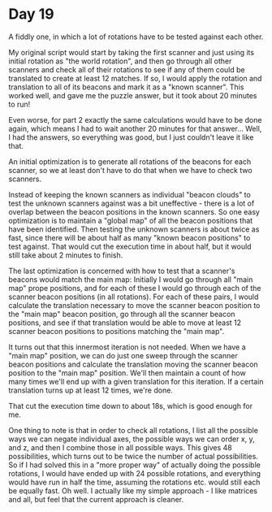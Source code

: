 # Day 19

A fiddly one, in which a lot of rotations have to be tested against each other.

My original script would start by taking the first scanner and just using its initial rotation as "the
world rotation", and then go through all other scanners and check all of their rotations to see if any
of them could be translated to create at least 12 matches. If so, I would apply the rotation and translation
to all of its beacons and mark it as a "known scanner". This worked well, and gave me the puzzle answer,
but it took about 20 minutes to run!

Even worse, for part 2 exactly the same calculations would have to be done again, which means I had to
wait another 20 minutes for that answer... Well, I had the answers, so everything was good, but I just
couldn't leave it like that.

An initial optimization is to generate all rotations of the beacons for each scanner, so we at least don't
have to do that when we have to check two scanners.

Instead of keeping the known scanners as individual "beacon clouds" to test the unknown scanners against was
a bit uneffective - there is a lot of overlap between the beacon positions in the known scanners. So one easy
optimization is to maintain a "global map" of all the beacon positions that have been identified. Then
testing the unknown scanners is about twice as fast, since there will be about half as many "known beacon
positions" to test against. That would cut the execution time in about half, but it would still take about 2
minutes to finish.

The last optimization is concerned with how to test that a scanner's beacons would match the main map:
Initially I would go through all "main map" prope positions, and for each of these I would go through each
of the scanner beacon positions (in all rotations). For each of these pairs, I would calculate the translation
necessary to move the scanner beacon position to the "main map" beacon position, go through all the scanner
beacon positions, and see if that translation would be able to move at least 12 scanner beacon positions to
positions matching the "main map".

It turns out that this innermost iteration is not needed. When we have a "main map" position, we can do just
one sweep through the scanner beacon positions and calculate the translation moving the scanner beacon position
to the "main map" position. We'll then maintain a count of how many times we'll end up with a given translation
for this iteration. If a certain translation turns up at least 12 times, we're done.

That cut the execution time down to about 18s, which is good enough for me.

One thing to note is that in order to check all rotations, I list all the possible ways we can negate
individual axes, the possible ways we can order x, y, and z, and then I combine those in all possible ways.
This gives 48 possibilities, which turns out to be twice the number of actual possibilities. So if I had
solved this in a "more proper way" of actually doing the possible rotations, I would have ended up with 24
possible rotations, and everything would have run in half the time, assuming the rotations etc. would still
each be equally fast. Oh well. I actually like my simple approach - I like matrices and all, but feel that
the current approach is cleaner.